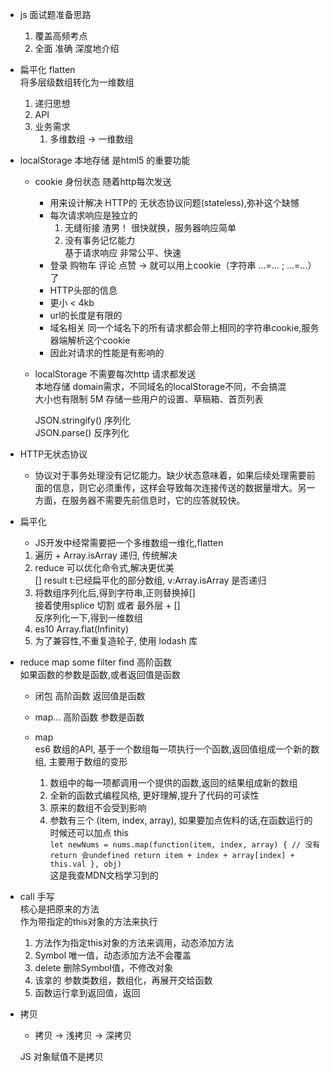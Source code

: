 - js 面试题准备思路
    1. 覆盖高频考点
    2. 全面 准确 深度地介绍

- 扁平化 flatten  
   将多层级数组转化为一维数组
  
    1. 递归思想
    2. API
    3. 业务需求
       1. 多维数组 -> 一维数组

- localStorage 本地存储  是html5 的重要功能
    - cookie 身份状态 随着http每次发送
        - 用来设计解决   HTTP的 无状态协议问题(stateless),弥补这个缺憾
        - 每次请求响应是独立的  
            1. 无缝衔接 渣男！ 很快就换，服务器响应简单
            2. 没有事务记忆能力  
                  基于请求响应  非常公平、快速
        - 登录 购物车 评论 点赞  ->  就可以用上cookie（字符串 ...=... ; ...=...）了
        - HTTP头部的信息
        - 更小 < 4kb
        - url的长度是有限的
        - 域名相关  同一个域名下的所有请求都会带上相同的字符串cookie,服务器端解析这个cookie
        - 因此对请求的性能是有影响的
    - localStorage 不需要每次http 请求都发送  
         本地存储  domain需求，不同域名的localStorage不同，不会搞混  
         大小也有限制 5M  存储一些用户的设置、草稿箱、首页列表  

         JSON.stringify()  序列化  
         JSON.parse()   反序列化

- HTTP无状态协议 
    - 协议对于事务处理没有记忆能力。缺少状态意味着，如果后续处理需要前面的信息，则它必须重传，这样会导致每次连接传送的数据量增大。另一方面，在服务器不需要先前信息时，它的应答就较快。

- 扁平化
    - JS开发中经常需要把一个多维数组一维化,flatten

    1. 遍历 + Array.isArray 递归, 传统解决
    2. reduce 可以优化命令式,解决更优美  
       [] result  t:已经扁平化的部分数组, v:Array.isArray 是否递归
    3. 将数组序列化后,得到字符串,正则替换掉[]  
       接着使用splice 切割   或者  最外层 + []  
       反序列化一下,得到一维数组
    4. es10 Array.flat(Infinity)
    5. 为了兼容性,不重复造轮子, 使用 lodash 库

- reduce map some filter find  高阶函数  
       如果函数的参数是函数,或者返回值是函数  
   - 闭包   高阶函数   返回值是函数
   - map... 高阶函数   参数是函数
   - map  
       es6 数组的API,  基于一个数组每一项执行一个函数,返回值组成一个新的数组,  主要用于数组的变形  

       1. 数组中的每一项都调用一个提供的函数,返回的结果组成新的数组
       2. 全新的函数式编程风格, 更好理解,提升了代码的可读性
       3. 原来的数组不会受到影响
       4. 参数有三个 (item, index, array), 如果要加点佐料的话,在函数运行的时候还可以加点 this     
         `
                  let newNums = nums.map(function(item, index, array) {
             // 没有return 会undefined
              return item + index + array[index] + this.val
               }, obj)
         `    
         这是我查MDN文档学习到的

- call  手写  
    核心是把原来的方法  
    作为带指定的this对象的方法来执行

    1. 方法作为指定this对象的方法来调用，动态添加方法
    2. Symbol 唯一值，动态添加方法不会覆盖
    3. delete 删除Symbol值，不修改对象
    4. 该拿的 参数类数组，数组化，再展开交给函数
    5. 函数运行拿到返回值，返回

- 拷贝
    - 拷贝 -> 浅拷贝 -> 深拷贝  

    JS 对象赋值不是拷贝